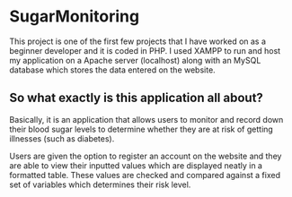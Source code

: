 # SugarMonitoring

This project is one of the first few projects that I have worked on as a beginner developer and it is coded in PHP. I used XAMPP to run and host my application on a Apache server (localhost) along with an MySQL database which stores the data entered on the website. 

<h2> So what exactly is this application all about? </h2>

Basically, it is an application that allows users to monitor and record down their blood sugar levels to determine whether they are at risk of getting illnesses (such as diabetes).

Users are given the option to register an account on the website and they are able to view their inputted values which are displayed neatly in a formatted table. These values are checked and compared against a fixed set of variables which determines their risk level. 

